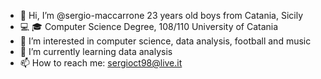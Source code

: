 - 👋 Hi, I’m @sergio-maccarrone 23 years old boys from Catania, Sicily
- :computer: :mortar_board: Computer Science Degree, 108/110 University of Catania
- 👀 I’m interested in computer science, data analysis, football and music
- 🌱 I’m currently learning data analysis
- 📫 How to reach me: sergioct98@live.it

<!---
sergio-maccarrone/sergio-maccarrone is a ✨ special ✨ repository because its `README.md` (this file) appears on your GitHub profile.
You can click the Preview link to take a look at your changes.
--->
